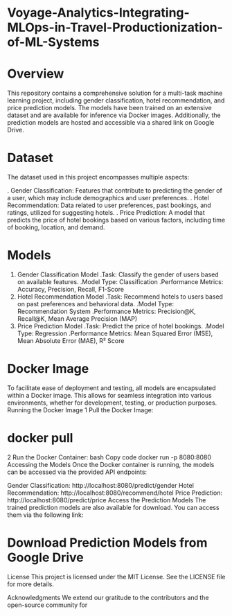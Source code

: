 # Voyage-Analytics-Integrating-MLOps-in-Travel-Productionization-of-ML-Systems
# Overview
This repository contains a comprehensive solution for a multi-task machine learning project, including gender classification, hotel recommendation, and price prediction models. The models have been trained on an extensive dataset and are available for inference via Docker images. Additionally, the prediction models are hosted and accessible via a shared link on Google Drive.

# Dataset
The dataset used in this project encompasses multiple aspects:

. Gender Classification: Features that contribute to predicting the gender of a user, which may include demographics and user preferences.
. Hotel Recommendation: Data related to user preferences, past bookings, and ratings, utilized for suggesting hotels.
. Price Prediction: A model that predicts the price of hotel bookings based on various factors, including time of booking, location, and demand.
# Models
1. Gender Classification Model
.Task: Classify the gender of users based on available features.
.Model Type: Classification
.Performance Metrics: Accuracy, Precision, Recall, F1-Score
2. Hotel Recommendation Model
.Task: Recommend hotels to users based on past preferences and behavioral data.
.Model Type: Recommendation System
.Performance Metrics: Precision@K, Recall@K, Mean Average Precision (MAP)
3. Price Prediction Model
.Task: Predict the price of hotel bookings.
.Model Type: Regression
.Performance Metrics: Mean Squared Error (MSE), Mean Absolute Error (MAE), R² Score
# Docker Image
To facilitate ease of deployment and testing, all models are encapsulated within a Docker image. This allows for seamless integration into various environments, whether for development, testing, or production purposes.
Running the Docker Image
1 Pull the Docker Image:
# docker pull <docker-image-name>
2 Run the Docker Container: bash Copy code docker run -p 8080:8080 Accessing the Models Once the Docker container is running, the models can be accessed via the provided API endpoints:

Gender Classification: http://localhost:8080/predict/gender Hotel Recommendation: http://localhost:8080/recommend/hotel Price Prediction: http://localhost:8080/predict/price Access the Prediction Models The trained prediction models are also available for download. You can access them via the following link:

# Download Prediction Models from Google Drive

License This project is licensed under the MIT License. See the LICENSE file for more details.

Acknowledgments We extend our gratitude to the contributors and the open-source community for
